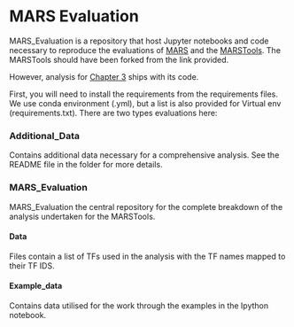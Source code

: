 # MARS Evaluation

MARS_Evaluation is a repository that host Jupyter notebooks and code necessary to reproduce the evaluations of [MARS](www.bioinf.ict.ru.ac.za) and the [MARSTools](https://github.com/kipkurui/MARS_Suite). The MARSTools should have been forked from the link provided. 

However, analysis for [Chapter 3](Chapter3) ships with its code.

First, you will need to install the requirements from the requirements files. We use conda environment (.yml), but a list is also provided for Virtual env (requirements.txt). There are two types evaluations here:

### Additional_Data
Contains additional data necessary for a comprehensive analysis. See the README file in the folder for more details. 

### MARS_Evaluation
MARS_Evaluation the central repository for the complete breakdown of the analysis undertaken for the MARSTools.

#### Data
Files contain a list of TFs used in the analysis with the  TF names mapped to their TF IDS. 

#### Example_data
Contains data utilised for the work through the examples in the Ipython notebook. 